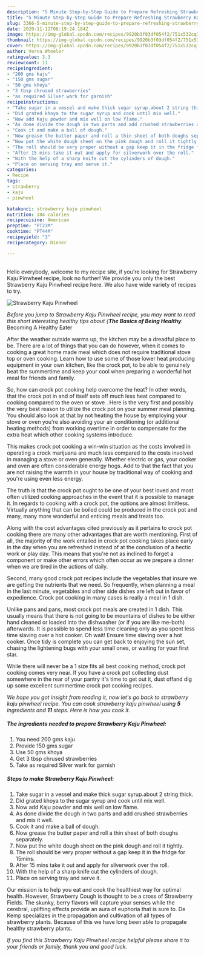 ```yaml
---
description: "5 Minute Step-by-Step Guide to Prepare Refreshing Strawberry Kaju Pinwheel"
title: "5 Minute Step-by-Step Guide to Prepare Refreshing Strawberry Kaju Pinwheel"
slug: 3366-5-minute-step-by-step-guide-to-prepare-refreshing-strawberry-kaju-pinwheel
date: 2020-11-11T08:19:24.184Z
image: https://img-global.cpcdn.com/recipes/9920b3f03df054f2/751x532cq70/strawberry-kaju-pinwheel-recipe-main-photo.jpg
thumbnail: https://img-global.cpcdn.com/recipes/9920b3f03df054f2/751x532cq70/strawberry-kaju-pinwheel-recipe-main-photo.jpg
cover: https://img-global.cpcdn.com/recipes/9920b3f03df054f2/751x532cq70/strawberry-kaju-pinwheel-recipe-main-photo.jpg
author: Verna Wheeler
ratingvalue: 3.3
reviewcount: 11
recipeingredient:
- "200 gms kaju"
- "150 gms sugar"
- "50 gms khoya"
- "3 tbsp chrused strawberries"
- "as required Silver wark for garnish"
recipeinstructions:
- "Take sugar in a vessel and make thick sugar syrup.about 2 string thick."
- "Did grated khoya to the sugar syrup and cook until mix well."
- "Now add Kaju powder and mix well on low flame."
- "As done divide the dough in two parts and add crushed strawberries and mix it well."
- "Cook it and make a ball of dough."
- "Now grease the butter paper and roll a thin sheet of both doughs separately."
- "Now put the white dough sheet on the pink dough and roll it tightly."
- "The roll should be very proper without a gap keep it in the fridge for 15mins."
- "After 15 mins take it out and apply for silverwork over the roll."
- "With the help of a sharp knife cut the cylinders of dough."
- "Place on serving tray and serve it."
categories:
- Recipe
tags:
- strawberry
- kaju
- pinwheel

katakunci: strawberry kaju pinwheel 
nutrition: 184 calories
recipecuisine: American
preptime: "PT23M"
cooktime: "PT44M"
recipeyield: "3"
recipecategory: Dinner

---
```

<br>
Hello everybody, welcome to my recipe site, if you're looking for Strawberry Kaju Pinwheel recipe, look no further! We provide you only the best Strawberry Kaju Pinwheel recipe here. We also have wide variety of recipes to try.
<br>


![Strawberry Kaju Pinwheel](https://img-global.cpcdn.com/recipes/9920b3f03df054f2/751x532cq70/strawberry-kaju-pinwheel-recipe-main-photo.jpg)

<i>Before you jump to Strawberry Kaju Pinwheel recipe, you may want to read this short interesting healthy tips about {<strong>The Basics of Being Healthy</strong>.</i>
Becoming A Healthy Eater


After the weather outside warms up, the kitchen may be a dreadful place to be. There are a lot of things that you can do however, when it comes to cooking a great home made meal which does not require traditional stove top or oven cooking. Learn how to use some of those lower heat producing equipment in your own kitchen, like the crock pot, to be able to genuinely beat the summertime and keep your cool when preparing a wonderful hot meal for friends and family.

So, how can crock pot cooking help overcome the heat? In other words, that the crock pot in and of itself sets off much less heat compared to cooking compared to the oven or stove . Here is the very first and possibly the very best reason to utilize the crock pot on your summer meal planning. You should also look at that by not heating the house by employing your stove or oven you're also avoiding your air conditioning (or additional heating methods) from working overtime in order to compensate for the extra heat which other cooking systems introduce.

This makes crock pot cooking a win-win situation as the costs involved in operating a crock marijuana are much less compared to the costs involved in managing a stove or oven generally. Whether electric or gas, your cooker and oven are often considerable energy hogs. Add to that the fact that you are not raising the warmth in your house by traditional way of cooking and you're using even less energy.

 The truth is that the crock pot ought to be one of your best loved and most often utilized cooking approaches in the event that it is possible to manage it. In regards to cooking with a crock pot, the options are almost limitless.  Virtually anything that can be boiled could be produced in the crock pot and many, many more wonderful and enticing meals and treats too.



Along with the cost advantages cited previously as it pertains to crock pot cooking there are many other advantages that are worth mentioning. First of all, the majority of the work entailed in crock pot cooking takes place early in the day when you are refreshed instead of at the conclusion of a hectic work or play day. This means that you're not as inclined to forget a component or make other errors which often occur as we prepare a dinner when we are tired in the actions of daily.

Second, many good crock pot recipes include the vegetables that insure we are getting the nutrients that we need. So frequently, when planning a meal in the last minute, vegetables and other side dishes are left out in favor of expedience. Crock pot cooking in many cases is really a meal in 1 dish.

 Unlike pans and pans, most crock pot meals are created in 1 dish. This usually means that there is not going to be mountains of dishes to be either hand cleaned or loaded into the dishwasher (or if you are like me-both) afterwards. It is possible to spend less time cleaning only as you spent less time slaving over a hot cooker. Oh wait! Ensure time slaving over a hot cooker. Once tidy is complete you can get back to enjoying the sun set, chasing the lightening bugs with your small ones, or waiting for your first star.

While there will never be a 1 size fits all best cooking method, crock pot cooking comes very near. If you have a crock pot collecting dust somewhere in the rear of your pantry it's time to get out it, dust offand dig up some excellent summertime crock pot cooking recipes.


<i>We hope you got insight from reading it, now let's go back to strawberry kaju pinwheel recipe. You can cook strawberry kaju pinwheel using <strong>5</strong> ingredients and <strong>11</strong> steps. Here is how you cook it.
</i>

##### The ingredients needed to prepare Strawberry Kaju Pinwheel:

1. You need 200 gms kaju
1. Provide 150 gms sugar
1. Use 50 gms khoya
1. Get 3 tbsp chrused strawberries
1. Take as required Silver wark for garnish


##### Steps to make Strawberry Kaju Pinwheel:

1. Take sugar in a vessel and make thick sugar syrup.about 2 string thick.
1. Did grated khoya to the sugar syrup and cook until mix well.
1. Now add Kaju powder and mix well on low flame.
1. As done divide the dough in two parts and add crushed strawberries and mix it well.
1. Cook it and make a ball of dough.
1. Now grease the butter paper and roll a thin sheet of both doughs separately.
1. Now put the white dough sheet on the pink dough and roll it tightly.
1. The roll should be very proper without a gap keep it in the fridge for 15mins.
1. After 15 mins take it out and apply for silverwork over the roll.
1. With the help of a sharp knife cut the cylinders of dough.
1. Place on serving tray and serve it.


Our mission is to help you eat and cook the healthiest way for optimal health. However, Strawberry Cough is thought to be a cross of Strawberry Fields. The skunky, berry flavors will capture your senses while the cerebral, uplifting effects provide an aura of euphoria that is sure to. De Kemp specializes in the propagation and cultivation of all types of strawberry plants. Because of this we have long been able to propagate healthy strawberry plants. 

<i>If you find this Strawberry Kaju Pinwheel recipe helpful please share it to your friends or family, thank you and good luck.</i>
